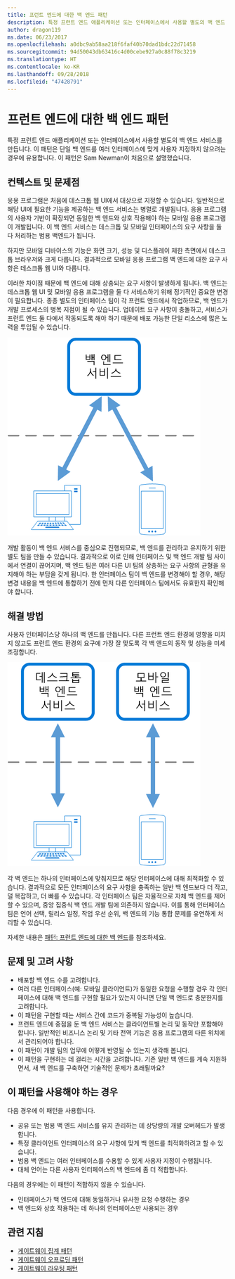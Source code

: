```yaml
---
title: 프런트 엔드에 대한 백 엔드 패턴
description: 특정 프런트 엔드 애플리케이션 또는 인터페이스에서 사용할 별도의 백 엔드 서비스를 만듭니다.
author: dragon119
ms.date: 06/23/2017
ms.openlocfilehash: a0dbc9ab58aa218f6faf40b70dad1bdc22d71458
ms.sourcegitcommit: 94d50043db63416c4d00cebe927a0c88f78c3219
ms.translationtype: HT
ms.contentlocale: ko-KR
ms.lasthandoff: 09/28/2018
ms.locfileid: "47428791"
---
```

# <a name="backends-for-frontends-pattern"></a>프런트 엔드에 대한 백 엔드 패턴

특정 프런트 엔드 애플리케이션 또는 인터페이스에서 사용할 별도의 백 엔드 서비스를 만듭니다. 이 패턴은 단일 백 엔드를 여러 인터페이스에 맞게 사용자 지정하지 않으려는 경우에 유용합니다. 이 패턴은 Sam Newman이 처음으로 설명했습니다.

## <a name="context-and-problem"></a>컨텍스트 및 문제점

응용 프로그램은 처음에 데스크톱 웹 UI에서 대상으로 지정할 수 있습니다. 일반적으로 해당 UI에 필요한 기능을 제공하는 백 엔드 서비스는 병렬로 개발됩니다. 응용 프로그램의 사용자 기반이 확장되면 동일한 백 엔드와 상호 작용해야 하는 모바일 응용 프로그램이 개발됩니다. 이 백 엔드 서비스는 데스크톱 및 모바일 인터페이스의 요구 사항을 둘 다 처리하는 범용 백엔드가 됩니다.

하지만 모바일 디바이스의 기능은 화면 크기, 성능 및 디스플레이 제한 측면에서 데스크톱 브라우저와 크게 다릅니다. 결과적으로 모바일 응용 프로그램 백 엔드에 대한 요구 사항은 데스크톱 웹 UI와 다릅니다. 

이러한 차이점 때문에 백 엔드에 대해 상충되는 요구 사항이 발생하게 됩니다. 백 엔드는 데스크톱 웹 UI 및 모바일 응용 프로그램을 둘 다 서비스하기 위해 정기적인 중요한 변경이 필요합니다. 종종 별도의 인터페이스 팀이 각 프런트 엔드에서 작업하므로, 백 엔드가 개발 프로세스의 병목 지점이 될 수 있습니다. 업데이트 요구 사항이 충돌하고, 서비스가 프런트 엔드 둘 다에서 작동되도록 해야 하기 때문에 배포 가능한 단일 리소스에 많은 노력을 투입될 수 있습니다.

![](./_images/backend-for-frontend.png) 

개발 활동이 백 엔드 서비스를 중심으로 진행되므로, 백 엔드를 관리하고 유지하기 위한 별도 팀을 만들 수 있습니다. 결과적으로 이로 인해 인터페이스 및 백 엔드 개발 팀 사이에서 연결이 끊어지며, 백 엔드 팀은 여러 다른 UI 팀의 상충하는 요구 사항의 균형을 유지해야 하는 부담을 갖게 됩니다. 한 인터페이스 팀이 백 엔드를 변경해야 할 경우, 해당 변경 내용을 백 엔드에 통합하기 전에 먼저 다른 인터페이스 팀에서도 유효한지 확인해야 합니다. 

## <a name="solution"></a>해결 방법

사용자 인터페이스당 하나의 백 엔드를 만듭니다. 다른 프런트 엔드 환경에 영향을 미치지 않고도 프런트 엔드 환경의 요구에 가장 잘 맞도록 각 백 엔드의 동작 및 성능을 미세 조정합니다.

![](./_images/backend-for-frontend-example.png) 

각 백 엔드는 하나의 인터페이스에 맞춰지므로 해당 인터페이스에 대해 최적화할 수 있습니다. 결과적으로 모든 인터페이스의 요구 사항을 충족하는 일반 백 엔드보다 더 작고, 덜 복잡하고, 더 빠를 수 있습니다. 각 인터페이스 팀은 자율적으로 자체 백 엔드를 제어할 수 있으며, 중앙 집중식 백 엔드 개발 팀에 의존하지 않습니다. 이를 통해 인터페이스 팀은 언어 선택, 릴리스 일정, 작업 우선 순위, 백 엔드의 기능 통합 문제를 유연하게 처리할 수 있습니다.

자세한 내용은 [패턴: 프런트 엔드에 대한 백 엔드](https://samnewman.io/patterns/architectural/bff/)를 참조하세요.

## <a name="issues-and-considerations"></a>문제 및 고려 사항

- 배포할 백 엔드 수를 고려합니다.
- 여러 다른 인터페이스(예: 모바일 클라이언트)가 동일한 요청을 수행할 경우 각 인터페이스에 대해 백 엔드를 구현할 필요가 있는지 아니면 단일 백 엔드로 충분한지를 고려합니다.
- 이 패턴을 구현할 때는 서비스 간에 코드가 중복될 가능성이 높습니다.
- 프런트 엔드에 중점을 둔 백 엔드 서비스는 클라이언트별 논리 및 동작만 포함해야 합니다. 일반적인 비즈니스 논리 및 기타 전역 기능은 응용 프로그램의 다른 위치에서 관리되어야 합니다.
- 이 패턴이 개발 팀의 업무에 어떻게 반영될 수 있는지 생각해 봅니다.
- 이 패턴을 구현하는 데 걸리는 시간을 고려합니다. 기존 일반 백 엔드를 계속 지원하면서, 새 백 엔드를 구축하면 기술적인 문제가 초래될까요?

## <a name="when-to-use-this-pattern"></a>이 패턴을 사용해야 하는 경우

다음 경우에 이 패턴을 사용합니다.

- 공유 또는 범용 백 엔드 서비스를 유지 관리하는 데 상당량의 개발 오버헤드가 발생합니다.
- 특정 클라이언트 인터페이스의 요구 사항에 맞게 백 엔드를 최적화하려고 할 수 있습니다.
- 범용 백 엔드는 여러 인터페이스를 수용할 수 있게 사용자 지정이 수행됩니다.
- 대체 언어는 다른 사용자 인터페이스의 백 엔드에 좀 더 적합합니다.

다음의 경우에는 이 패턴이 적합하지 않을 수 있습니다.

- 인터페이스가 백 엔드에 대해 동일하거나 유사한 요청 수행하는 경우
- 백 엔드와 상호 작용하는 데 하나의 인터페이스만 사용되는 경우

## <a name="related-guidance"></a>관련 지침

- [게이트웨이 집계 패턴](./gateway-aggregation.md)
- [게이트웨이 오프로딩 패턴](./gateway-offloading.md)
- [게이트웨이 라우팅 패턴](./gateway-routing.md)



